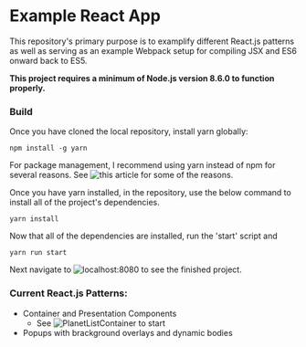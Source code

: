 # Example React App
This repository's primary purpose is to examplify different React.js patterns as well as serving as an example
Webpack setup for compiling JSX and ES6 onward back to ES5.

**This project requires a minimum of Node.js version 8.6.0 to function properly.**

### Build
Once you have cloned the local repository, install yarn globally:

```
npm install -g yarn
```
For package management, I recommend using yarn instead of npm for several reasons. See ![this article](https://medium.com/@nikjohn/facebooks-yarn-vs-npm-is-yarn-really-better-1890b3ea6515) for some of the reasons.

Once you have yarn installed, in the repository, use the below command to install all of the project's dependencies.
```
yarn install
```

Now that all of the dependencies are installed, run the 'start' script and
```
yarn run start
```

Next navigate to ![localhost:8080](127.0.0.1:8080) to see the finished project.


### Current React.js Patterns:
 - Container and Presentation Components
    - See ![PlanetListContainer](https://github.com/fifty-git/example-react-app/blob/master/src/components/container-presentation/planetListContainer.jsx) to start
 - Popups with brackground overlays and dynamic bodies
